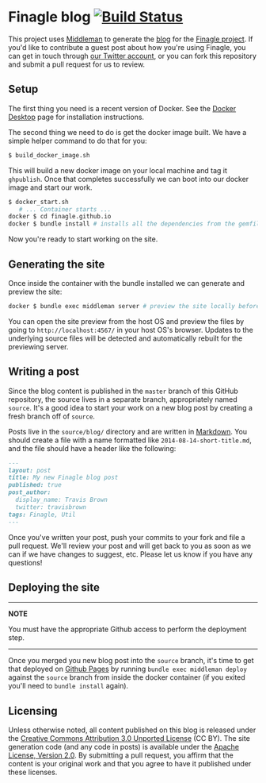 # Finagle blog [![Build Status](https://secure.travis-ci.org/finagle/finagle.github.io.png?branch=source)](http://travis-ci.org/finagle/finagle.github.io)

This project uses [Middleman](http://middlemanapp.com/) to generate the
[blog](https://finagle.github.io) for the
[Finagle project](http://twitter.github.io/finagle/). If you'd like to
contribute a guest post about how you're using Finagle, you can get in touch
through [our Twitter account](https://twitter.com/finagle), or you can fork this
repository and submit a pull request for us to review.

## Setup

The first thing you need is a recent version of Docker. See the 
[Docker Desktop](https://www.docker.com/products/docker-desktop) page for installation
instructions.

The second thing we need to do is get the docker image built. We have a simple helper
command to do that for you:

``` bash
$ build_docker_image.sh
```

This will build a new docker image on your local machine and tag it `ghpublish`.
Once that completes successfully we can boot into our docker image and start our work.

``` bash
$ docker_start.sh
   # ... Container starts ...
docker $ cd finagle.github.io
docker $ bundle install # installs all the dependencies from the gemfile
```

Now you're ready to start working on the site.

## Generating the site

Once inside the container with the bundle installed we can generate and preview the site:

``` bash
docker $ bundle exec middleman server # preview the site locally before publishing
```

You can open the site preview from the host OS and preview the files by going to 
`http://localhost:4567/` in your host OS's browser. Updates to the underlying source files
will be detected and automatically rebuilt for the previewing server.

## Writing a post

Since the blog content is published in the `master` branch of this GitHub
repository, the source lives in a separate branch, appropriately named `source`.
It's a good idea to start your work on a new blog post by creating a fresh
branch off of `source`.

Posts live in the `source/blog/` directory and are written in
[Markdown](http://daringfireball.net/projects/markdown/). You
should create a file with a name formatted like `2014-08-14-short-title.md`, and
the file should have a header like the following:

``` markdown
---
layout: post
title: My new Finagle blog post
published: true
post_author:
  display_name: Travis Brown
  twitter: travisbrown
tags: Finagle, Util
---
```

Once you've written your post, push your commits to your fork and file a pull
request. We'll review your post and will get back to you as soon as we can if we
have changes to suggest, etc. Please let us know if you have any questions!

## Deploying the site

---
**NOTE**

You must have the appropriate Github access to perform the deployment step.

---

Once you merged you new blog post into the `source` branch, it's time to get that deployed
on [Github Pages](https://pages.github.com/) by running `bundle exec middleman deploy`
against the `source` branch from inside the docker container (if you exited you'll need to
`bundle install` again).

## Licensing

Unless otherwise noted, all content published on this blog is released under the
[Creative Commons Attribution 3.0 Unported License](https://creativecommons.org/licenses/by/3.0/)
(CC BY). The site generation code (and any code in posts) is available under the
[Apache License, Version 2.0](http://www.apache.org/licenses/LICENSE-2.0.html).
By submitting a pull request, you affirm that the content is your original work
and that you agree to have it published under these licenses.
